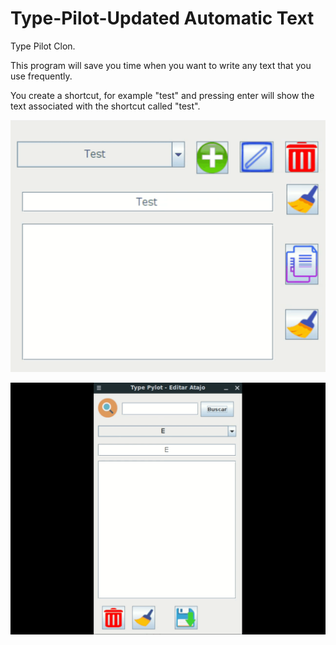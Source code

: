 # Type-Pilot-Updated Automatic Text

Type Pilot Clon. 

This program will save you time when you want to write any text that you use frequently.

You create a shortcut, for example "test" and pressing enter will show the text associated with the shortcut called "test".

![Preview](previews/1.gif)

![Preview](previews/2.gif)
